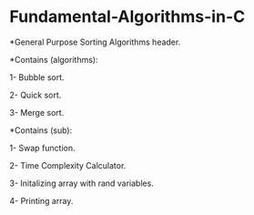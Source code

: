 # Fundamental-Algorithms-in-C

*General Purpose Sorting Algorithms header.

*Contains (algorithms):

1- Bubble sort.

2- Quick sort.

3- Merge sort. 


*Contains (sub):

1- Swap function.

2- Time Complexity Calculator.

3- Initalizing array with rand variables.

4- Printing array.
